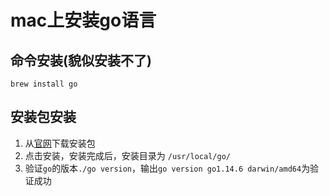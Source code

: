 # mac上安装go语言

## 命令安装(貌似安装不了)
```shell
brew install go
```

## 安装包安装
1. 从[官网](https://golang.org)下载安装包
2. 点击安装，安装完成后，安装目录为 `/usr/local/go/`
3. 验证`go`的版本`./go version`，输出`go version go1.14.6 darwin/amd64`为验证成功
